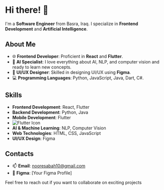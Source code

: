 # Hi there! 👋

I'm a **Software Engineer** from Basra, Iraq. I specialize in **Frontend Development** and **Artificial Intelligence**.

## About Me

- 🌐 **Frontend Developer**: Proficient in **React** and **Flutter**.
- 🤖 **AI Specialist**: I love everything about AI, NLP, and computer vision and ready to learn new concepts.
- 🎨 **UI/UX Designer**: Skilled in designing UI/UX using **Figma**.
- 💻 **Programming Languages**: Python, JavaScript, Java, Dart, C#.

## Skills

- **Frontend Development**: React, Flutter
- **Backend Development**: Python, Java
- **Mobile Development**: Flutter
- ![Flutter Icon](https://github.com/flutter/website/blob/main/src/_assets/image/flutter-icon.png?raw=true)  
- **AI & Machine Learning**: NLP, Computer Vision
- **Web Technologies**: HTML, CSS, JavaScript
- **UI/UX Design**: Figma

## Contacts

- 📫 **Email**: nooresabah10@gmail.com
- 🎨 **Figma**: [Your Figma Profile]

Feel free to reach out if you want to collaborate on exciting projects 
